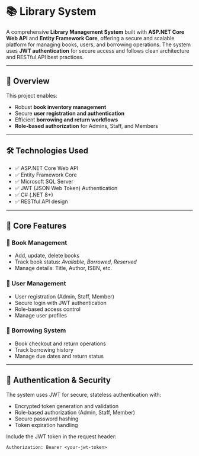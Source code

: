 # 📚 Library System

A comprehensive **Library Management System** built with **ASP.NET Core Web API** and **Entity Framework Core**, offering a secure and scalable platform for managing books, users, and borrowing operations. The system uses **JWT authentication** for secure access and follows clean architecture and RESTful API best practices.

---

## 📌 Overview

This project enables:
- Robust **book inventory management**
- Secure **user registration and authentication**
- Efficient **borrowing and return workflows**
- **Role-based authorization** for Admins, Staff, and Members

---

## 🛠 Technologies Used

- ✅ ASP.NET Core Web API
- ✅ Entity Framework Core
- ✅ Microsoft SQL Server
- ✅ JWT (JSON Web Token) Authentication
- ✅ C# (.NET 8+)
- ✅ RESTful API design

---

## 🚀 Core Features

### 📘 Book Management
- Add, update, delete books
- Track book status: *Available*, *Borrowed*, *Reserved*
- Manage details: Title, Author, ISBN, etc.

### 👥 User Management
- User registration (Admin, Staff, Member)
- Secure login with JWT authentication
- Role-based access control
- Manage user profiles

### 🔁 Borrowing System
- Book checkout and return operations
- Track borrowing history
- Manage due dates and return status

---

## 🔐 Authentication & Security

The system uses JWT for secure, stateless authentication with:
- Encrypted token generation and validation
- Role-based authorization (Admin, Staff, Member)
- Secure password hashing
- Token expiration handling

Include the JWT token in the request header:
```http
Authorization: Bearer <your-jwt-token>

